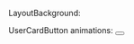 LayoutBackground:

<div className="absolute top-0 left-0 size-full flex justify-center -z-50 bg-snow">
<div className="2xl:w-[80%] xl:w-[90%] w-full max-w-[1380px] px-8">
<div className="size-full border-l border-r border-light" />
</div>
</div>

UserCardButton animations:
<button
className="w-16 flex justify-center items-center p-2 rounded-md hover:opacity-80 active:scale-95 transition-[opacity,transform]" >
</button>
